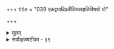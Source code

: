 +++
title = "039 एकद्व्यादिप्रतीतिव्यवहृतिविषयो यो"

+++
<details><summary>मूलम्</summary>

एकद्व्यादिप्रतीतिव्यवहृतिविषयो यो गुणस्सा तु संख्या क्वाप्यैक्यं नित्यसिद्धं क्वचिदवयवगैर्जन्यते तत्तदैक्यैः ।  
द्वित्रित्वाद्यं त्वनेकावगतिसहकृतैकैकनिष्ठैक्यजन्यं तत्तत्पुंमात्रदृश्यं क्षणिकमिति कथा काऽपि कौतस्कुतानाम् ॥ ३९ ॥
</details>

<details><summary>सर्वाङ्कषटीका - ३९</summary>

प्रसक्तानुप्रसक्तं समाप्य क्रमप्राप्तां संख्यां विचिचारयिषुः प्रथमं वैशेषिकप्रक्रियां निरूपयतिएकेत्यादि । **एकद्व्यादिप्रतीतिव्यवहृतिविषयः** = एकम्, द्वे, त्रीणि, इत्यादिप्रतीतौ तद्व्यवहारे च विषयतया भासमानः यः सा तु ‘संख्या' इत्युच्यते । **ऐक्यम्** = एकत्वम् **क्वापि** = कुत्रचित्परमाण्वादौ **नित्यसिद्धम्** = नित्यं सिद्धम्, अतो नित्यम् । **क्वचित्** = कार्ये पटाद्यवयविनि **अवयवगैः** = तदवयवेषु तन्तुषु वर्तमानैः **तत्तदैक्यैः** = तत्तत्तन्तुगतैक्यैः जन्यते, अत एव कार्यभूतपटादिगतं तु एकत्वमनित्यम् । द्वित्वत्रित्वाद्यं **तु** = द्वित्वत्रित्वादिसंख्या तु **अनेकावगतिसहकृतैकैकनिष्ठैक्यजन्यम्** = अनेकाः **अवगतयः** = अपेक्षाबुद्धयः, ताभिः सहकृतम् **एकैकनिष्ठम्** = प्रत्येकवस्तुषु प्रातिस्विकतया वर्तमानम् यत् **ऐक्यम्** = एकत्वम्, **तज्जन्यम्** = एकत्वं प्रतिवस्तुगतम् केवलान्वयि, जगति सर्वत्र वर्तमानत्वात् । द्वित्वादिकं तु न प्रतिनियतम्, यदा गणना क्रियते तदैव तत्तद्वस्तुनि जायते । तच द्वित्वादिकं येन पुरुषेण गण्यते, तत्पुरुषापेक्षयैव जायते । अत एव **तत्तत्पुंमात्रदृश्यम्** = तत्तत्पुरुषेणैव ग्राह्यम्, **क्षणिकम्** = क्षणद्वयमात्रावस्थायि । अत एवान्यपुरुषस्य तत्र द्वित्वप्रत्यक्षं न भवति । एवं तत्तत्पुरुषापेक्षया तत्तद्विवक्षितपदार्थेषु तदा तदा द्वित्वादिकं जायते । ज्ञानानां 

1 

400. 

727 

[तार्किकोक्तसंख्याविमर्शः ] 

तत्र द्वित्वाद्यपेक्षामतिविषयभिदामात्रमेवास्त्वभीष्टं 

द्वित्वाद्युत्पत्तिमूलं यदभिलपसि, तत् व्याहृतेरस्तु मूलम् । द्वित्वादिप्रागभावैर्युवमिह हि विना धीविशेषोऽभ्युपेयः 

तन्मूलं निर्गुणानां विगणनमपि च स्थापनीयं गुणानाम् ॥40॥ 



द्विक्षणावस्थायित्वात् तृतीयक्षण एव द्वित्वादिकमपि नश्यति । पुनः गणने पुनरुत्पद्यते, पुनर्नश्यति च । द्वित्वमपि नश्यति, तद्ज्ञानमपि नश्यति । इति **कौतस्कुतानां** = तार्किकाणाम् कापि कथा । कुतः कुतः इति सर्वत्र प्रश्नं **कुर्वन्ति** = कारणमन्विष्य विचारं कुर्वन्ति यतः, अतस्ते **कौतस्कुताः** = **तार्किकाः** = वैशेषिकाः ॥ 

एवञ्चात्र द्वित्वादिप्रत्यक्षोत्पत्तिक्रम एवम् - यस्य पुरुषस्य येषां वस्तूनां गणना यदा अपेक्षिता, तदा स पुरुषः प्रथमं प्रतिवस्तु 'अयमेकः, अयमेकः' इति गणयति । एकत्वं तु प्रतिवस्तु सदा वर्तते । एवमेकैकशः गणनायां कृतायां तत्तद्वस्तुनोः द्वित्वसंख्या उत्पद्यते । ततो द्वित्वत्वनिर्विकल्पकम् । अनन्तरं द्वित्वसविकल्पकमिति 'इमौ द्वौ ' इति द्वित्वादिप्रत्यक्षक्रमः । अयमेकः, अयमेक इति प्रातिस्विकं ज्ञानम् अपेक्षाबुद्धिरित्युच्यते, तत्तत्पुरुषापेक्षयैव गणनात् । तथा च द्वित्वादिकमपेक्षाबुद्धिजन्यम्, अपेक्षाबुद्धिनाशे च नश्यति । अत **एवोक्तम्** = ' द्वित्वादयः परार्धान्ता अपेक्षाबुद्धिजा मताः । अपेक्षाबुद्धिनाशाच्च नाशस्तेषां निरूपितः ॥ (कारिकावली.) इति । तत्तत्पुरुषेणैव गणनात्, द्वित्वादिकमपि तत्तत्पुरुषदृष्ट्यैव तदा तदा जायते । अत एवान्यस्य तत्र द्वित्वप्रत्यक्षं न भवति, तेन तथाऽगणनात् । **तदिदमुक्तम्** = 'अनेकावगतिसहकृतैकैकनिष्ठैक्यजन्यम्, तत्तत्पुंमात्रजन्यम्, क्षणिकम्' इति । अत्र क्षणिकत्वं न बौद्धसंमतम् एकक्षणमात्रवर्तमानत्वं न, किन्तु द्विक्षणावस्थायित्वम् । अपेक्षाबुद्धिः परं क्षणत्रयावस्थायिनी, मध्ये द्वित्वत्वनिर्विकल्पेन क्षणव्यवधानात् इति वैशेषिकाः ॥ ३९ ॥
</details>
